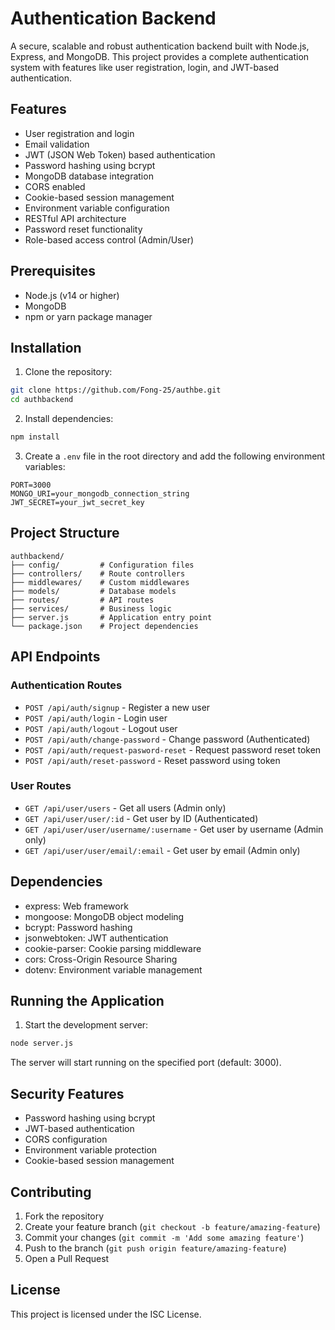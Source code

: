 # Authentication Backend

A secure, scalable and robust authentication backend built with Node.js, Express, and MongoDB. This project provides a complete authentication system with features like user registration, login, and JWT-based authentication.

## Features

- User registration and login
- Email validation
- JWT (JSON Web Token) based authentication
- Password hashing using bcrypt
- MongoDB database integration
- CORS enabled
- Cookie-based session management
- Environment variable configuration
- RESTful API architecture
- Password reset functionality
- Role-based access control (Admin/User)

## Prerequisites

- Node.js (v14 or higher)
- MongoDB
- npm or yarn package manager

## Installation

1. Clone the repository:
```bash
git clone https://github.com/Fong-25/authbe.git
cd authbackend
```

2. Install dependencies:
```bash
npm install
```

3. Create a `.env` file in the root directory and add the following environment variables:
```env
PORT=3000
MONGO_URI=your_mongodb_connection_string
JWT_SECRET=your_jwt_secret_key
```

## Project Structure

```
authbackend/
├── config/         # Configuration files
├── controllers/    # Route controllers
├── middlewares/    # Custom middlewares
├── models/         # Database models
├── routes/         # API routes
├── services/       # Business logic
├── server.js       # Application entry point
└── package.json    # Project dependencies
```

## API Endpoints

### Authentication Routes
- `POST /api/auth/signup` - Register a new user
- `POST /api/auth/login` - Login user
- `POST /api/auth/logout` - Logout user
- `POST /api/auth/change-password` - Change password (Authenticated)
- `POST /api/auth/request-pasword-reset` - Request password reset token
- `POST /api/auth/reset-password` - Reset password using token

### User Routes
- `GET /api/user/users` - Get all users (Admin only)
- `GET /api/user/user/:id` - Get user by ID (Authenticated)
- `GET /api/user/user/username/:username` - Get user by username (Admin only)
- `GET /api/user/user/email/:email` - Get user by email (Admin only)

## Dependencies

- express: Web framework
- mongoose: MongoDB object modeling
- bcrypt: Password hashing
- jsonwebtoken: JWT authentication
- cookie-parser: Cookie parsing middleware
- cors: Cross-Origin Resource Sharing
- dotenv: Environment variable management

## Running the Application

1. Start the development server:
```bash
node server.js
```

The server will start running on the specified port (default: 3000).

## Security Features

- Password hashing using bcrypt
- JWT-based authentication
- CORS configuration
- Environment variable protection
- Cookie-based session management

## Contributing

1. Fork the repository
2. Create your feature branch (`git checkout -b feature/amazing-feature`)
3. Commit your changes (`git commit -m 'Add some amazing feature'`)
4. Push to the branch (`git push origin feature/amazing-feature`)
5. Open a Pull Request

## License

This project is licensed under the ISC License. 